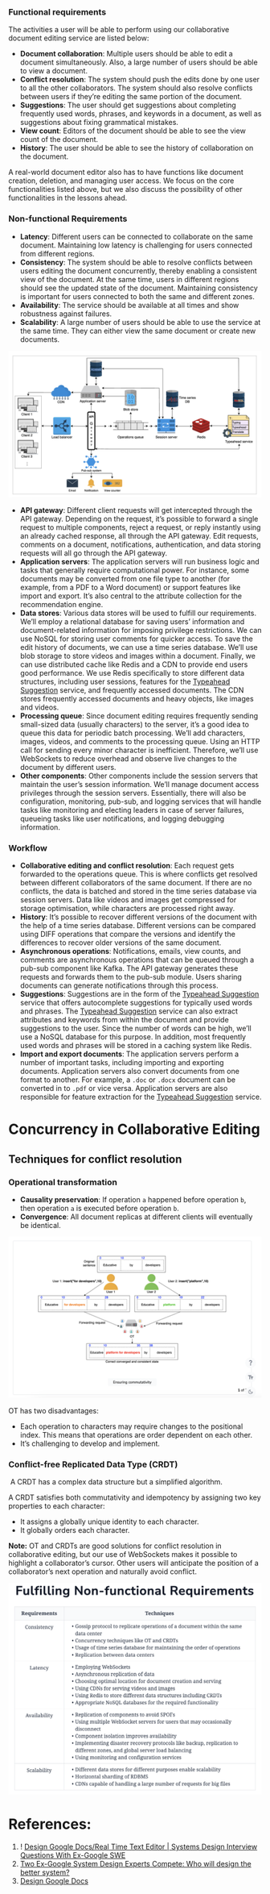 
### Functional requirements

The activities a user will be able to perform using our collaborative document editing service are listed below:

- **Document collaboration**: Multiple users should be able to edit a document simultaneously. Also, a large number of users should be able to view a document.
- **Conflict resolution**: The system should push the edits done by one user to all the other collaborators. The system should also resolve conflicts between users if they’re editing the same portion of the document.
- **Suggestions**: The user should get suggestions about completing frequently used words, phrases, and keywords in a document, as well as suggestions about fixing grammatical mistakes.
- **View count**: Editors of the document should be able to see the view count of the document.
- **History**: The user should be able to see the history of collaboration on the document.

A real-world document editor also has to have functions like document creation, deletion, and managing user access. We focus on the core functionalities listed above, but we also discuss the possibility of other functionalities in the lessons ahead.

### Non-functional Requirements

- **Latency**: Different users can be connected to collaborate on the same document. Maintaining low latency is challenging for users connected from different regions.
- **Consistency**: The system should be able to resolve conflicts between users editing the document concurrently, thereby enabling a consistent view of the document. At the same time, users in different regions should see the updated state of the document. Maintaining consistency is important for users connected to both the same and different zones.
- **Availability**: The service should be available at all times and show robustness against failures.
- **Scalability**: A large number of users should be able to use the service at the same time. They can either view the same document or create new documents.

![](../../../_Attachments/Pasted%20image%2020240127200957.png)

- **API gateway**: Different client requests will get intercepted through the API gateway. Depending on the request, it’s possible to forward a single request to multiple components, reject a request, or reply instantly using an already cached response, all through the API gateway. Edit requests, comments on a document, notifications, authentication, and data storing requests will all go through the API gateway.
- **Application servers**: The application servers will run business logic and tasks that generally require computational power. For instance, some documents may be converted from one file type to another (for example, from a PDF to a Word document) or support features like import and export. It’s also central to the attribute collection for the recommendation engine.
- **Data stores**: Various data stores will be used to fulfill our requirements. We’ll employ a relational database for saving users’ information and document-related information for imposing privilege restrictions. We can use NoSQL for storing user comments for quicker access. To save the edit history of documents, we can use a time series database. We’ll use blob storage to store videos and images within a document. Finally, we can use distributed cache like Redis and a CDN to provide end users good performance. We use Redis specifically to store different data structures, including user sessions, features for the [Typeahead Suggestion](Typeahead%20Suggestion.md) service, and frequently accessed documents. The CDN stores frequently accessed documents and heavy objects, like images and videos.
- **Processing queue**: Since document editing requires frequently sending small-sized data (usually characters) to the server, it’s a good idea to queue this data for periodic batch processing. We’ll add characters, images, videos, and comments to the processing queue. Using an HTTP call for sending every minor character is inefficient. Therefore, we’ll use WebSockets to reduce overhead and observe live changes to the document by different users.
- **Other components**: Other components include the session servers that maintain the user’s session information. We’ll manage document access privileges through the session servers. Essentially, there will also be configuration, monitoring, pub-sub, and logging services that will handle tasks like monitoring and electing leaders in case of server failures, queueing tasks like user notifications, and logging debugging information.
### Workflow

- **Collaborative editing and conflict resolution**: Each request gets forwarded to the operations queue. This is where conflicts get resolved between different collaborators of the same document. If there are no conflicts, the data is batched and stored in the time series database via session servers. Data like videos and images get compressed for storage optimisation, while characters are processed right away.
- **History**: It’s possible to recover different versions of the document with the help of a time series database. Different versions can be compared using DIFF operations that compare the versions and identify the differences to recover older versions of the same document.
- **Asynchronous operations**: Notifications, emails, view counts, and comments are asynchronous operations that can be queued through a pub-sub component like Kafka. The API gateway generates these requests and forwards them to the pub-sub module. Users sharing documents can generate notifications through this process.
- **Suggestions**: Suggestions are in the form of the [Typeahead Suggestion](Typeahead%20Suggestion.md) service that offers autocomplete suggestions for typically used words and phrases. The [Typeahead Suggestion](Typeahead%20Suggestion.md) service can also extract attributes and keywords from within the document and provide suggestions to the user. Since the number of words can be high, we’ll use a NoSQL database for this purpose. In addition, most frequently used words and phrases will be stored in a caching system like Redis.
- **Import and export documents**: The application servers perform a number of important tasks, including importing and exporting documents. Application servers also convert documents from one format to another. For example, a `.doc` or `.docx` document can be converted in to `.pdf` or vice versa. Application servers are also responsible for feature extraction for the [Typeahead Suggestion](Typeahead%20Suggestion.md) service.

# Concurrency in Collaborative Editing

## Techniques for conflict resolution

### Operational transformation

- **Causality preservation**: If operation `a` happened before operation `b`, then operation `a` is executed before operation `b`.
- **Convergence**: All document replicas at different clients will eventually be identical.

![](../../../_Attachments/Pasted%20image%2020240127211250.png)

OT has two disadvantages:
- Each operation to characters may require changes to the positional index. This means that operations are order dependent on each other.
- It’s challenging to develop and implement.

### Conflict-free Replicated Data Type (CRDT)

 A CRDT has a complex data structure but a simplified algorithm.

A CRDT satisfies both commutativity and idempotency by assigning two key properties to each character:
- It assigns a globally unique identity to each character.
- It globally orders each character.


**Note:** OT and CRDTs are good solutions for conflict resolution in collaborative editing, but our use of WebSockets makes it possible to highlight a collaborator’s cursor. Other users will anticipate the position of a collaborator’s next operation and naturally avoid conflict.

![](../../../_Attachments/Pasted%20image%2020240127211726.png)

# References:

1. ! [Design Google Docs/Real Time Text Editor | Systems Design Interview Questions With Ex-Google SWE](https://www.youtube.com/watch?v=YCjVIDv0zQY)
2. [Two Ex-Google System Design Experts Compete: Who will design the better system?](https://www.youtube.com/watch?v=Zi0pPkiFemE)
3. [Design Google Docs](https://www.enjoyalgorithms.com/blog/design-google-docs)